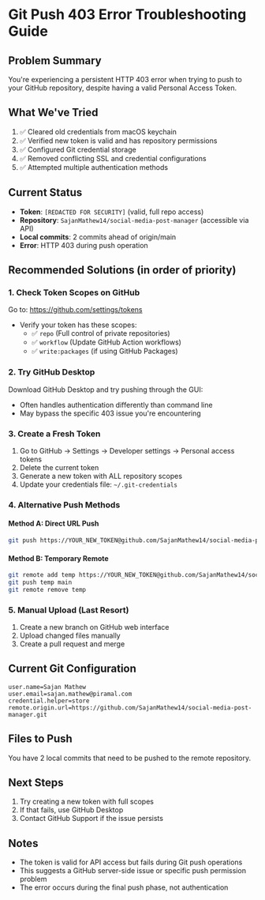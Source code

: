 # Git Push 403 Error Troubleshooting Guide

## Problem Summary
You're experiencing a persistent HTTP 403 error when trying to push to your GitHub repository, despite having a valid Personal Access Token.

## What We've Tried
1. ✅ Cleared old credentials from macOS keychain
2. ✅ Verified new token is valid and has repository permissions
3. ✅ Configured Git credential storage
4. ✅ Removed conflicting SSL and credential configurations
5. ✅ Attempted multiple authentication methods

## Current Status
- **Token**: `[REDACTED FOR SECURITY]` (valid, full repo access)
- **Repository**: `SajanMathew14/social-media-post-manager` (accessible via API)
- **Local commits**: 2 commits ahead of origin/main
- **Error**: HTTP 403 during push operation

## Recommended Solutions (in order of priority)

### 1. Check Token Scopes on GitHub
Go to: https://github.com/settings/tokens
- Verify your token has these scopes:
  - ✅ `repo` (Full control of private repositories)
  - ✅ `workflow` (Update GitHub Action workflows)
  - ✅ `write:packages` (if using GitHub Packages)

### 2. Try GitHub Desktop
Download GitHub Desktop and try pushing through the GUI:
- Often handles authentication differently than command line
- May bypass the specific 403 issue you're encountering

### 3. Create a Fresh Token
1. Go to GitHub → Settings → Developer settings → Personal access tokens
2. Delete the current token
3. Generate a new token with ALL repository scopes
4. Update your credentials file: `~/.git-credentials`

### 4. Alternative Push Methods

#### Method A: Direct URL Push
```bash
git push https://YOUR_NEW_TOKEN@github.com/SajanMathew14/social-media-post-manager.git main
```

#### Method B: Temporary Remote
```bash
git remote add temp https://YOUR_NEW_TOKEN@github.com/SajanMathew14/social-media-post-manager.git
git push temp main
git remote remove temp
```

### 5. Manual Upload (Last Resort)
1. Create a new branch on GitHub web interface
2. Upload changed files manually
3. Create a pull request and merge

## Current Git Configuration
```
user.name=Sajan Mathew
user.email=sajan.mathew@piramal.com
credential.helper=store
remote.origin.url=https://github.com/SajanMathew14/social-media-post-manager.git
```

## Files to Push
You have 2 local commits that need to be pushed to the remote repository.

## Next Steps
1. Try creating a new token with full scopes
2. If that fails, use GitHub Desktop
3. Contact GitHub Support if the issue persists

## Notes
- The token is valid for API access but fails during Git push operations
- This suggests a GitHub server-side issue or specific push permission problem
- The error occurs during the final push phase, not authentication
